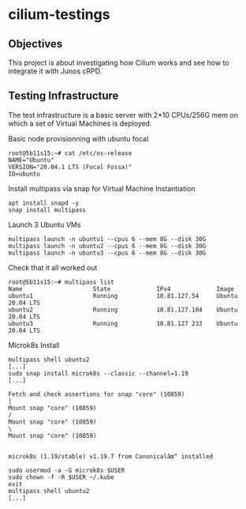# cilium-testings

## Objectives

This project is about investigating how Cilium works and see how to integrate it with Junos cRPD.

## Testing Infrastructure

The test infrastructure is a basic server with 2*10 CPUs/256G mem on which a set of Virtual Machines is deployed.

Basic node provisionning with ubuntu focal
```
root@5b11s15:~# cat /etc/os-release 
NAME="Ubuntu"
VERSION="20.04.1 LTS (Focal Fossa)"
ID=ubuntu
```

Install multipass via snap for Virtual Machine Instantiation

```
apt install snapd -y
snap install multipass
```

Launch 3 Ubuntu VMs 

```
multipass launch -n ubuntu1 --cpus 6 --mem 8G --disk 30G
multipass launch -n ubuntu2 --cpus 6 --mem 8G --disk 30G
multipass launch -n ubuntu3 --cpus 6 --mem 8G --disk 30G
 ```

 Check that it all worked out

```
root@5b11s15:~# multipass list                                                  
Name                    State             IPv4             Image
ubuntu1                 Running           10.81.127.54     Ubuntu 20.04 LTS
ubuntu2                 Running           10.81.127.104    Ubuntu 20.04 LTS
ubuntu3                 Running           10.81.127 233    Ubuntu 20.04 LTS
```

Microk8s Install 

```
multipass shell ubuntu2
[...]
sudo snap install microk8s --classic --channel=1.19
[...]
```
```<b>tag</b>
Fetch and check assertions for snap "core" (10859)                                            |
Mount snap "core" (10859)                                                                     /
Mount snap "core" (10859)                                                                     \
Mount snap "core" (10859)


microk8s (1.19/stable) v1.19.7 from Canonicalâœ“ installed
```
```
sudo usermod -a -G microk8s $USER
sudo chown -f -R $USER ~/.kube
exit
multipass shell ubuntu2
[...]
```
